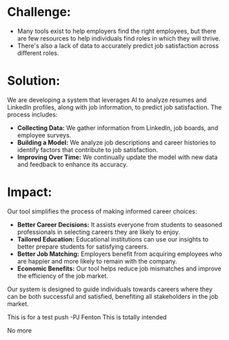 # **Challenge:**

- Many tools exist to help employers find the right employees, but there are few resources to help individuals find roles in which they will thrive.
- There's also a lack of data to accurately predict job satisfaction across different roles.

# **Solution:**

We are developing a system that leverages AI to analyze resumes and LinkedIn profiles, along with job information, to predict job satisfaction. The process includes:

- **Collecting Data:** We gather information from LinkedIn, job boards, and employee surveys.
- **Building a Model:** We analyze job descriptions and career histories to identify factors that contribute to job satisfaction.
- **Improving Over Time:** We continually update the model with new data and feedback to enhance its accuracy.

# **Impact:**

Our tool simplifies the process of making informed career choices:

- **Better Career Decisions:** It assists everyone from students to seasoned professionals in selecting careers they are likely to enjoy.
- **Tailored Education:** Educational institutions can use our insights to better prepare students for satisfying careers.
- **Better Job Matching:** Employers benefit from acquiring employees who are happier and more likely to remain with the company.
- **Economic Benefits:** Our tool helps reduce job mismatches and improve the efficiency of the job market.

Our system is designed to guide individuals towards careers where they can be both successful and satisfied, benefiting all stakeholders in the job market.

This is for a test push -PJ Fenton
This is totally intended

No more